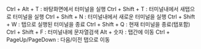 
Ctrl + Alt + T : 바탕화면에서 터미널을 실행
Ctrl + Shift + T : 터미널내에서 새탭으로 터미널을 실행
Ctrl + Shift + N : 터미널내에서 새로운 터미널을 실행
Ctrl + Shift + W : 탭으로 실행된 터미널을 종료
Ctrl + Shift + Q : 현재 터미널을 종료(탭포함)
Ctrl + Shift + F : 터미널내에 문자열검색
Alt + 숫자 : 탭간에 이동
Ctrl + PageUp/PageDown : 다음/이전 탭으로 이동

